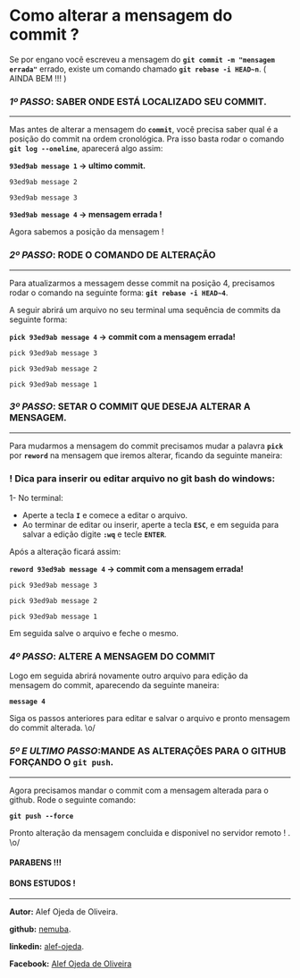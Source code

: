 # Como alterar a mensagem do commit ?

Se por engano você escreveu a mensagem do **`git commit -m "mensagem errada"`** errado, existe um comando chamado **`git rebase -i HEAD~n`**. ( AINDA BEM !!! )

### *1º PASSO*: SABER ONDE ESTÁ LOCALIZADO SEU COMMIT.
--------------------------------------------------

Mas antes de alterar a mensagem do **`commit`**, você precisa saber qual é a posição do commit na ordem cronológica. Pra isso basta rodar o comando **`git log --oneline`**, aparecerá algo assim:

**`93ed9ab message 1` -> ultimo commit.**

`93ed9ab message 2`

`93ed9ab message 3`

**`93ed9ab message 4` -> mensagem errada !**

Agora sabemos a posição da mensagem !

### *2º PASSO*: RODE O COMANDO DE ALTERAÇÃO
-------------------------------------------
Para atualizarmos a messagem desse commit na posição 4, precisamos rodar o comando na seguinte forma: **`git rebase -i HEAD~4`**.

A seguir abrirá um arquivo no seu terminal uma sequência de commits da seguinte forma:

**`pick 93ed9ab message 4` -> commit com a mensagem errada!**

`pick 93ed9ab message 3`

`pick 93ed9ab message 2`

`pick 93ed9ab message 1`

### *3º PASSO*: SETAR O COMMIT QUE DESEJA ALTERAR A MENSAGEM.
------------------------------------------------

Para mudarmos a mensagem  do commit precisamos mudar a palavra **`pick`** por **`reword`** na mensagem que iremos alterar, ficando da seguinte maneira:

### ! Dica para inserir ou editar arquivo no git bash do windows:
1- No terminal:
* Aperte a tecla **`I`** e comece a editar o arquivo.
* Ao terminar de editar ou inserir, aperte a tecla **`ESC`**, e em seguida para salvar a edição digite **`:wq`** e tecle **`ENTER`**.

Após a alteração ficará assim:

**`reword 93ed9ab message 4` -> commit com a mensagem errada!**

`pick 93ed9ab message 3`

`pick 93ed9ab message 2`

`pick 93ed9ab message 1`

Em seguida salve o arquivo e feche o mesmo.

### *4º PASSO*: ALTERE A MENSAGEM DO COMMIT

Logo em seguida abrirá novamente outro arquivo para edição da mensagem do commit, aparecendo da seguinte maneira:

**`message 4`**

 Siga os passos anteriores para editar e salvar o arquivo e pronto mensagem do commit alterada. \o/

 ### *5º E ULTIMO PASSO*:MANDE AS ALTERAÇÕES PARA O GITHUB FORÇANDO O **`git push`**.
 -------------------------------------------------

 Agora precisamos mandar o commit com a mensagem alterada para o github. Rode o seguinte comando:

 **`git push --force`**

 Pronto alteração da mensagem concluida e disponivel no servidor remoto ! . \o/


 #### **PARABENS !!!**
 #### **BONS ESTUDOS !**
 -------------------------------------------------

 **Autor:** Alef Ojeda de Oliveira.

 **github:** [nemuba](https://github.com/nemuba).

 **linkedin:** [alef-ojeda](https://www.linkedin.com/in/alef-ojeda/).

 **Facebook:** [Alef Ojeda de Oliveira](https://www.facebook.com/AlefOjedaOliveira/)
